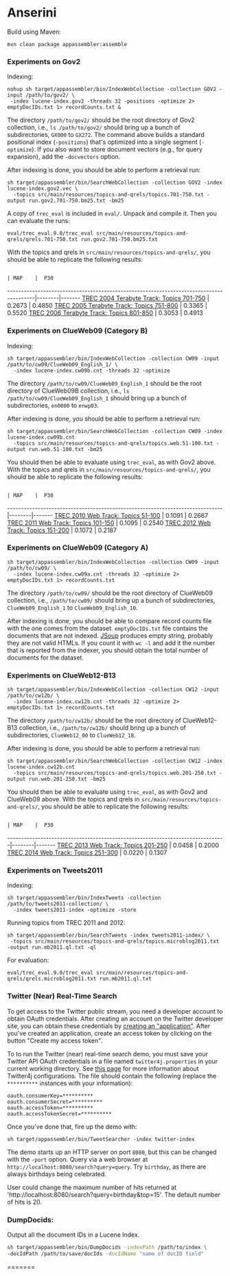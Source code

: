 Anserini
========

Build using Maven:

```
mvn clean package appassembler:assemble
```

### Experiments on Gov2

Indexing:

```
nohup sh target/appassembler/bin/IndexWebCollection -collection GOV2 -input /path/to/gov2/ \
 -index lucene-index.gov2 -threads 32 -positions -optimize 2> emptyDocIDs.txt 1> recordCounts.txt &
```

The directory `/path/to/gov2/` should be the root directory of Gov2 collection, i.e., `ls /path/to/gov2/` should bring up a bunch of subdirectories, `GX000` to `GX272`. The command above builds a standard positional index (`-positions`) that's optimized into a single segment (`-optimize`). If you also want to store document vectors (e.g., for query expansion), add the `-docvectors` option.

After indexing is done, you should be able to perform a retrieval run:

```
sh target/appassembler/bin/SearchWebCollection -collection GOV2 -index lucene-index.gov2.vec \
  -topics src/main/resources/topics-and-qrels/topics.701-750.txt -output run.gov2.701-750.bm25.txt -bm25
```

A copy of `trec_eval` is included in `eval/`. Unpack and compile it. Then you can evaluate the runs:

```
eval/trec_eval.9.0/trec_eval src/main/resources/topics-and-qrels/qrels.701-750.txt run.gov2.701-750.bm25.txt
```

With the topics and qrels in `src/main/resources/topics-and-qrels/`, you should be able to replicate the following results:

                                                                                        | MAP    |  P30
----------------------------------------------------------------------------------------|--------|-------
[TREC 2004 Terabyte Track: Topics 701-750](http://trec.nist.gov/data/terabyte04.html)   | 0.2673 | 0.4850
[TREC 2005 Terabyte Track: Topics 751-800](http://trec.nist.gov/data/terabyte05.html)   | 0.3365 | 0.5520
[TREC 2006 Terabyte Track: Topics 801-850](http://trec.nist.gov/data/terabyte06.html)   | 0.3053 | 0.4913


### Experiments on ClueWeb09 (Category B)

Indexing:

```
sh target/appassembler/bin/IndexWebCollection -collection CW09 -input /path/to/cw09/ClueWeb09_English_1/ \
  -index lucene-index.cw09b.cnt -threads 32 -optimize
```

The directory `/path/to/cw09/ClueWeb09_English_1` should be the root directory of ClueWeb09B collection, i.e., `ls /path/to/cw09/ClueWeb09_English_1` should bring up a bunch of subdirectories, `en0000` to `enwp03`.

After indexing is done, you should be able to perform a retrieval run:

```
sh target/appassembler/bin/SearchWebCollection -collection CW09 -index lucene-index.cw09b.cnt
  -topics src/main/resources/topics-and-qrels/topics.web.51-100.txt -output run.web.51-100.txt -bm25
```

You should then be able to evaluate using `trec_eval`, as with Gov2 above. With the topics and qrels in `src/main/resources/topics-and-qrels/`, you should be able to replicate the following results:

                                                                              | MAP    |  P30
------------------------------------------------------------------------------|--------|-------
[TREC 2010 Web Track: Topics 51-100](http://trec.nist.gov/data/web10.html)    | 0.1091 | 0.2667
[TREC 2011 Web Track: Topics 101-150](http://trec.nist.gov/data/web2011.html) | 0.1095 | 0.2540
[TREC 2012 Web Track: Topics 151-200](http://trec.nist.gov/data/web2012.html) | 0.1072 | 0.2187


### Experiments on ClueWeb09 (Category A)

```
sh target/appassembler/bin/IndexWebCollection -collection CW09 -input /path/to/cw09/ \
  -index lucene-index.cw09a.cnt -threads 32 -optimize 2> emptyDocIDs.txt 1> recordCounts.txt
```

The directory `/path/to/cw09/` should be the root directory of ClueWeb09 collection, i.e., `/path/to/cw09/` should bring up a bunch of subdirectories, `ClueWeb09_English_1` to `ClueWeb09_English_10`.

After indexing is done, you should be able to compare record counts file with the one comes from the dataset.
`emptyDocIDs.txt` file contains the documents that are not indexed. [JSoup](http://jsoup.org) produces empty string, probably they are not valid HTMLs.
If you count it with `wc -l` and add it the number that is reported from the indexer, you should obtain the total number of documents for the dataset.

### Experiments on ClueWeb12-B13

```
sh target/appassembler/bin/IndexWebCollection -collection CW12 -input /path/to/cw12b/ \
  -index lucene-index.cw12b.cnt -threads 32 -optimize 2> emptyDocIDs.txt 1> recordCounts.txt
```

The directory `/path/to/cw12b/` should be the root directory of ClueWeb12-B13 collection, i.e., `/path/to/cw12b/` should bring up a bunch of subdirectories, `ClueWeb12_00` to `ClueWeb12_18`.

After indexing is done, you should be able to perform a retrieval run:

```
sh target/appassembler/bin/SearchWebCollection -collection CW12 -index lucene-index.cw12b.cnt
  -topics src/main/resources/topics-and-qrels/topics.web.201-250.txt -output run.web.201-250.txt -bm25
```

You should then be able to evaluate using `trec_eval`, as with Gov2 and ClueWeb09 above. With the topics and qrels in `src/main/resources/topics-and-qrels/`, you should be able to replicate the following results:

                                                                               | MAP    |  P30
-------------------------------------------------------------------------------|--------|-------
[TREC 2013 Web Track: Topics 201-250](http://trec.nist.gov/data/web2013.html)  | 0.0458 | 0.2000
[TREC 2014 Web Track: Topics 251-300](http://trec.nist.gov/data/web2014.html)  | 0.0220 | 0.1307

### Experiments on Tweets2011

Indexing:

```
sh target/appassembler/bin/IndexTweets -collection /path/to/tweets2011-collection/ \
  -index tweets2011-index -optimize -store
```

Running topics from TREC 2011 and 2012:

```
sh target/appassembler/bin/SearchTweets -index tweets2011-index/ \
 -topics src/main/resources/topics-and-qrels/topics.microblog2011.txt -output run.mb2011.ql.txt -ql
```

For evaluation:

```
eval/trec_eval.9.0/trec_eval src/main/resources/topics-and-qrels/qrels.microblog2011.txt run.mb2011.ql.txt
```


### Twitter (Near) Real-Time Search

To get access to the Twitter public stream, you need a developer account to obtain OAuth credentials. After creating an account on the Twitter developer site, you can obtain these credentials by [creating an "application"](https://dev.twitter.com/apps/new). After you've created an application, create an access token by clicking on the button "Create my access token".

To to run the Twitter (near) real-time search demo, you must save your Twitter API OAuth credentials in a file named `twitter4j.properties` in your current working directory. See [this page](http://twitter4j.org/en/configuration.html) for more information about Twitter4j configurations. The file should contain the following (replace the `**********` instances with your information):

```
oauth.consumerKey=**********
oauth.consumerSecret=**********
oauth.accessToken=**********
oauth.accessTokenSecret=**********
```

Once you've done that, fire up the demo with:

```
sh target/appassembler/bin/TweetSearcher -index twitter-index
```

The demo starts up an HTTP server on port `8080`, but this can be changed with the `-port` option. Query via a web browser at `http://localhost:8080/search?query=query`. Try `birthday`, as there are always birthdays being celebrated. 

User could change the maximum number of hits returned at 'http://localhost:8080/search?query=birthday&top=15'. The default number of hits is 20. 

### DumpDocids:

Output all the document IDs in a Lucene Index.

```sh
sh target/appassembler/bin/DumpDocids -indexPath /path/to/index \
-docIdPath /path/to/save/docIds -docIdName "name of docID field"
```
=======
